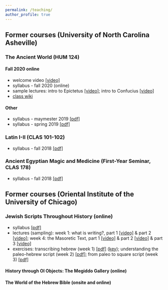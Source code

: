 ```yaml
---
permalink: /teaching/
author_profile: true
---
```


## Former courses (University of North Carolina Asheville)

### The Ancient World (HUM 124)

#### Fall 2020 online

* welcome video [[video]](https://youtu.be/qTpnFwZ4A_o)
* syllabus - fall 2020 (online)
* sample lectures: intro to Epictetus [[video]](https://youtu.be/9qHlJSK1I2k); intro to Confucius [[video]](https://www.youtube.com/watch?v=9HT8Wy4A5BE)
* [class wiki](https://en.wikiversity.org/wiki/The_Ancient_World_(HUM_124_-_UNC_Asheville))

#### Other

* syllabus - maymester 2019 [[pdf]](files/Cross.HUM124.001.Maymester.2019.syllabus.pdf)
* syllabus - spring 2019 [[pdf]](files/syllabi/Cross.HUM124.007-16.Spring.2019.syllabus.pdf)

### Latin I-II (CLAS 101-102)

* syllabus - fall 2018 [[pdf]](files/syllabi/Cross.LAT101.Fall.2018.syllabus.pdf)

### Ancient Egyptian Magic and Medicine (First-Year Seminar, CLAS 178)

* syllabus - fall 2018 [[pdf]](files/syllabi/Cross.CLAS178.03.Fall.2018.MagicMedicine.syllabus.pdf)

## Former courses (Oriental Institute of the University of Chicago)

### Jewish Scripts Throughout History (online)

* syllabus [[pdf]](files/syllabi/Cross.OI.JewishScripts.syllabus.pdf)
* lectures (sampling): week 1: what is writing?, part 1 [[video]](https://www.youtube.com/watch?v=ubdrGRw5O18) & part 2 [[video]](https://www.youtube.com/watch?v=AgiIIUm-Qno); week 4: the Masoretic Text, part 1 [[video]](https://www.youtube.com/watch?v=ubdrGRw5O18) & part 2 [[video]](https://www.youtube.com/watch?v=rCuhHEVdP5c) & part 3 [[video]](https://www.youtube.com/watch?v=E0Dif5NoYHY)
* exercises: transcribing hebrew (week 1) [[pdf]](files/course_files/Cross.OI.JewishScripts.Week1.TranscribingHebrew.pdf) ([key](files/course_files/Cross.OI.JewishScripts.Week1.TranscribingHebrew.Key.pdf)); understanding the paleo-hebrew script (week 2) [[pdf]](files/course_files/Cross.OI.JewishScripts.Week1.PaleoHebrew.pdf); from paleo to square script (week 3) [[pdf]](files/course_files/Cross.OI.JewishScripts.Week1.PaleoSquare.pdf)

#### History through OI Objects: The Megiddo Gallery (online)

#### The World of the Hebrew Bible (onsite and online)
